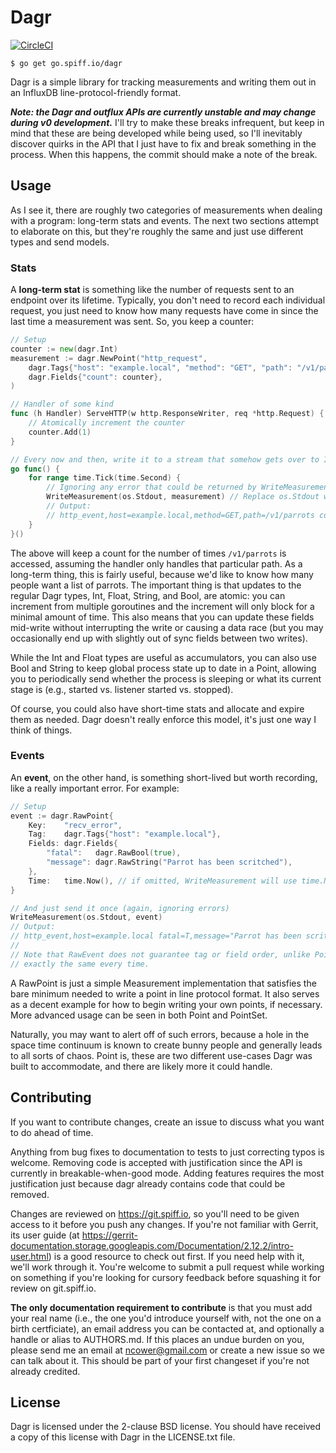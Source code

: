 # Dagr

[![CircleCI](https://circleci.com/gh/nilium/dagr/tree/master.svg?style=svg)](https://circleci.com/gh/nilium/dagr/tree/master)

	$ go get go.spiff.io/dagr

Dagr is a simple library for tracking measurements and writing them out in an InfluxDB
line-protocol-friendly format.

***Note: the Dagr and outflux APIs are currently unstable and may change during v0 development.***
I'll try to make these breaks infrequent, but keep in mind that these are being developed while
being used, so I'll inevitably discover quirks in the API that I just have to fix and break
something in the process. When this happens, the commit should make a note of the break.


## Usage

As I see it, there are roughly two categories of measurements when dealing with a program: long-term
stats and events.  The next two sections attempt to elaborate on this, but they're roughly the same
and just use different types and send models.

### Stats

A **long-term stat** is something like the number of requests sent to an endpoint over its lifetime.
Typically, you don't need to record each individual request, you just need to know how many requests
have come in since the last time a measurement was sent. So, you keep a counter:

```go
// Setup
counter := new(dagr.Int)
measurement := dagr.NewPoint("http_request",
	dagr.Tags{"host": "example.local", "method": "GET", "path": "/v1/parrots"},
	dagr.Fields{"count": counter},
)

// Handler of some kind
func (h Handler) ServeHTTP(w http.ResponseWriter, req *http.Request) {
	// Atomically increment the counter
	counter.Add(1)
}

// Every now and then, write it to a stream that somehow gets over to InfluxDB:
go func() {
	for range time.Tick(time.Second) {
		// Ignoring any error that could be returned by WriteMeasurement
		WriteMeasurement(os.Stdout, measurement) // Replace os.Stdout with any io.Writer
		// Output:
		// http_event,host=example.local,method=GET,path=/v1/parrots count=123i 1136214245000000000
	}
}()
```

The above will keep a count for the number of times `/v1/parrots` is accessed, assuming the
handler only handles that particular path. As a long-term thing, this is fairly useful, because we'd
like to know how many people want a list of parrots. The important thing is that updates to the
regular Dagr types, Int, Float, String, and Bool, are atomic: you can increment from multiple
goroutines and the increment will only block for a minimal amount of time. This also means that you
can update these fields mid-write without interrupting the write or causing a data race (but you may
occasionally end up with slightly out of sync fields between two writes).

While the Int and Float types are useful as accumulators, you can also use Bool and String to keep
global process state up to date in a Point, allowing you to periodically send whether the process is
sleeping or what its current stage is (e.g., started vs. listener started vs. stopped).

Of course, you could also have short-time stats and allocate and expire them as needed. Dagr doesn't
really enforce this model, it's just one way I think of things.


### Events

An **event**, on the other hand, is something short-lived but worth recording, like a really
important error. For example:

```go
// Setup
event := dagr.RawPoint{
	Key:    "recv_error",
	Tag:    dagr.Tags{"host": "example.local"},
	Fields: dagr.Fields{
		"fatal":   dagr.RawBool(true),
		"message": dagr.RawString("Parrot has been scritched"),
	},
	Time:   time.Now(), // if omitted, WriteMeasurement will use time.Now() anyway
}

// And just send it once (again, ignoring errors)
WriteMeasurement(os.Stdout, event)
// Output:
// http_event,host=example.local fatal=T,message="Parrot has been scritched" 1136214245000000000
//
// Note that RawEvent does not guarantee tag or field order, unlike Point, so the above may not be
// exactly the same every time.
```

A RawPoint is just a simple Measurement implementation that satisfies the bare minimum needed to
write a point in line protocol format. It also serves as a decent example for how to begin writing
your own points, if necessary. More advanced usage can be seen in both Point and PointSet.

Naturally, you may want to alert off of such errors, because a hole in the space time continuum is
known to create bunny people and generally leads to all sorts of chaos. Point is, these are two
different use-cases Dagr was built to accommodate, and there are likely more it could handle.


## Contributing

If you want to contribute changes, create an issue to discuss what you want to do ahead of time.

Anything from bug fixes to documentation to tests to just correcting typos is welcome. Removing code
is accepted with justification since the API is currently in breakable-when-good mode. Adding
features requires the most justification just because dagr already contains code that could be
removed.

Changes are reviewed on <https://git.spiff.io>, so you'll need to be given access to it before you
push any changes. If you're not familiar with Gerrit, its user guide (at
<https://gerrit-documentation.storage.googleapis.com/Documentation/2.12.2/intro-user.html>) is
a good resource to check out first. If you need help with it, we'll work through it. You're welcome
to submit a pull request while working on something if you're looking for cursory feedback before
squashing it for review on git.spiff.io.

**The only documentation requirement to contribute** is that you must add your real name (i.e., the
one you'd introduce yourself with, not the one on a birth certficiate), an email address you can be
contacted at, and optionally a handle or alias to AUTHORS.md. If this places an undue burden on you,
please send me an email at <ncower@gmail.com> or create a new issue so we can talk about it. This
should be part of your first changeset if you're not already credited.


## License

Dagr is licensed under the 2-clause BSD license. You should have received a copy of this license
with Dagr in the LICENSE.txt file.
